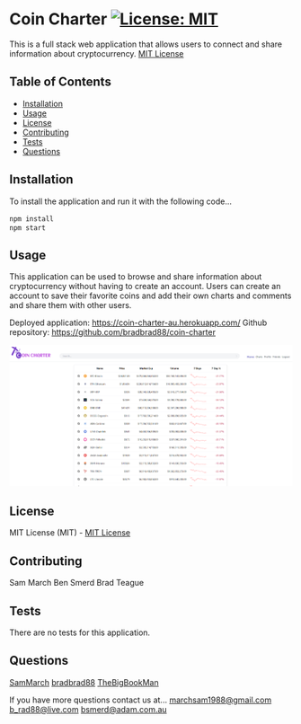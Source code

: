 # Coin Charter [![License: MIT](https://img.shields.io/badge/License-MIT-yellow.svg)](https://opensource.org/licenses/MIT)

This is a full stack web application that allows users to connect and share information about cryptocurrency. [MIT License](https://opensource.org/licenses/MIT)

## Table of Contents

- [Installation](#installation)
- [Usage](#usage)
- [License](#license)
- [Contributing](#contributing)
- [Tests](#tests)
- [Questions](#questions)

## Installation

To install the application and run it with the following code...

```shell
npm install
npm start
```

## Usage

This application can be used to browse and share information about cryptocurrency without having to create an account. Users can create an account to save their favorite coins and add their own charts and comments and share them with other users.

Deployed application: https://coin-charter-au.herokuapp.com/
Github repository: https://github.com/bradbrad88/coin-charter

![](client/src/assets/screenshot.png)

## License

MIT License (MIT) - [MIT License](https://opensource.org/licenses/MIT)

## Contributing

Sam March
Ben Smerd
Brad Teague

## Tests

There are no tests for this application.

## Questions

[SamMarch](https://github.com/)
[bradbrad88](https://github.com/)
[TheBigBookMan](https://github.com/)

If you have more questions contact us at...
[marchsam1988@gmail.com](marchsam1988@gmail.com)
[b_rad88@live.com](b_rad88@live.com)
[bsmerd@adam.com.au](bsmerd@adam.com.au)
